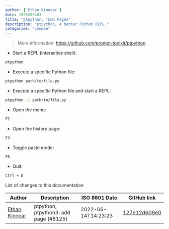```yaml
---
author: ['Ethan Kinnear']
date: 1655209403
title: "ptpython, TLDR Pages"
description: "ptpython, A better Python REPL."
categories: "common"
---
```

> More information: <https://github.com/prompt-toolkit/ptpython>.

- Start a REPL (interactive shell):

```bash
ptpython
```

- Execute a specific Python file:

```bash
ptpython path/to/file.py
```

- Execute a specific Python file and start a REPL:

```bash
ptpython -i path/to/file.py
```

- Open the menu:

```bash
F2
```

- Open the history page:

```bash
F3
```

- Toggle paste mode:

```bash
F6
```

- Quit:

```bash
Ctrl + D
```
List of changes to this documentation


Author | Description | ISO 8601 Date | GitHub link
------|-----|-----|-----
[Ethan Kinnear](mailto:contact@superatomic.dev) | ptpython, ptpython3: add page (#8125) | 2022-06-14T14:23:23 | [127e12d609e0](https://github.com/tldr-pages/tldr/commit/127e12d609e0f0db868070013ea1a17998485707)

